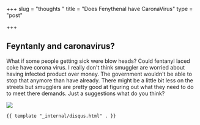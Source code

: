 +++
slug = "thoughts "
title = "Does Fenythenal have CaronaVirus"
type = "post"

+++
## Feyntanly and caronavirus?

What if some people getting sick were blow heads? Could fentanyl laced coke have corona virus. I really don't think smuggler are worried about having infected product over money. The government wouldn't be able to stop that anymore than have already. There might be a little bit less on the streets but smugglers are pretty good at figuring out what they need to do to meet there demands. Just a suggestions what do you think?

![](http://www.freakingnews.com/pictures/99000/Al-Pacino-Egghead-in-Scarface--99119.jpg)

    {{ template "_internal/disqus.html" . }}